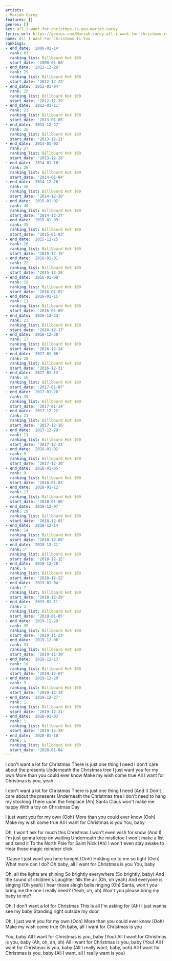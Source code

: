 ```yaml
---
artists:
- Mariah Carey
features: []
genres: []
key: all-i-want-for-christmas-is-you-mariah-carey
lyrics_url: https://genius.com/Mariah-carey-all-i-want-for-christmas-is-you-lyrics
name: All I Want For Christmas Is You
rankings:
- end_date: '2000-01-14'
  rank: 83
  ranking_list: Billboard Hot 100
  start_date: '2000-01-08'
- end_date: '2012-12-28'
  rank: 29
  ranking_list: Billboard Hot 100
  start_date: '2012-12-22'
- end_date: '2013-01-04'
  rank: 25
  ranking_list: Billboard Hot 100
  start_date: '2012-12-29'
- end_date: '2013-01-11'
  rank: 21
  ranking_list: Billboard Hot 100
  start_date: '2013-01-05'
- end_date: '2013-12-27'
  rank: 26
  ranking_list: Billboard Hot 100
  start_date: '2013-12-21'
- end_date: '2014-01-03'
  rank: 27
  ranking_list: Billboard Hot 100
  start_date: '2013-12-28'
- end_date: '2014-01-10'
  rank: 26
  ranking_list: Billboard Hot 100
  start_date: '2014-01-04'
- end_date: '2014-12-26'
  rank: 50
  ranking_list: Billboard Hot 100
  start_date: '2014-12-20'
- end_date: '2015-01-02'
  rank: 40
  ranking_list: Billboard Hot 100
  start_date: '2014-12-27'
- end_date: '2015-01-09'
  rank: 35
  ranking_list: Billboard Hot 100
  start_date: '2015-01-03'
- end_date: '2015-12-25'
  rank: 26
  ranking_list: Billboard Hot 100
  start_date: '2015-12-19'
- end_date: '2016-01-01'
  rank: 22
  ranking_list: Billboard Hot 100
  start_date: '2015-12-26'
- end_date: '2016-01-08'
  rank: 18
  ranking_list: Billboard Hot 100
  start_date: '2016-01-02'
- end_date: '2016-01-15'
  rank: 11
  ranking_list: Billboard Hot 100
  start_date: '2016-01-09'
- end_date: '2016-12-23'
  rank: 23
  ranking_list: Billboard Hot 100
  start_date: '2016-12-17'
- end_date: '2016-12-30'
  rank: 17
  ranking_list: Billboard Hot 100
  start_date: '2016-12-24'
- end_date: '2017-01-06'
  rank: 20
  ranking_list: Billboard Hot 100
  start_date: '2016-12-31'
- end_date: '2017-01-13'
  rank: 16
  ranking_list: Billboard Hot 100
  start_date: '2017-01-07'
- end_date: '2017-01-20'
  rank: 35
  ranking_list: Billboard Hot 100
  start_date: '2017-01-14'
- end_date: '2017-12-22'
  rank: 21
  ranking_list: Billboard Hot 100
  start_date: '2017-12-16'
- end_date: '2017-12-29'
  rank: 11
  ranking_list: Billboard Hot 100
  start_date: '2017-12-23'
- end_date: '2018-01-02'
  rank: 9
  ranking_list: Billboard Hot 100
  start_date: '2017-12-30'
- end_date: '2018-01-05'
  rank: 9
  ranking_list: Billboard Hot 100
  start_date: '2018-01-03'
- end_date: '2018-01-12'
  rank: 13
  ranking_list: Billboard Hot 100
  start_date: '2018-01-06'
- end_date: '2018-12-07'
  rank: 29
  ranking_list: Billboard Hot 100
  start_date: '2018-12-01'
- end_date: '2018-12-14'
  rank: 14
  ranking_list: Billboard Hot 100
  start_date: '2018-12-08'
- end_date: '2018-12-21'
  rank: 7
  ranking_list: Billboard Hot 100
  start_date: '2018-12-15'
- end_date: '2018-12-28'
  rank: 6
  ranking_list: Billboard Hot 100
  start_date: '2018-12-22'
- end_date: '2019-01-04'
  rank: 7
  ranking_list: Billboard Hot 100
  start_date: '2018-12-29'
- end_date: '2019-01-11'
  rank: 3
  ranking_list: Billboard Hot 100
  start_date: '2019-01-05'
- end_date: '2019-11-29'
  rank: 39
  ranking_list: Billboard Hot 100
  start_date: '2019-11-23'
- end_date: '2019-12-06'
  rank: 31
  ranking_list: Billboard Hot 100
  start_date: '2019-11-30'
- end_date: '2019-12-13'
  rank: 18
  ranking_list: Billboard Hot 100
  start_date: '2019-12-07'
- end_date: '2019-12-20'
  rank: 3
  ranking_list: Billboard Hot 100
  start_date: '2019-12-14'
- end_date: '2019-12-27'
  rank: 1
  ranking_list: Billboard Hot 100
  start_date: '2019-12-21'
- end_date: '2020-01-03'
  rank: 1
  ranking_list: Billboard Hot 100
  start_date: '2019-12-28'
- end_date: '2020-01-10'
  rank: 1
  ranking_list: Billboard Hot 100
  start_date: '2020-01-04'
---
```

I don't want a lot for Christmas
There is just one thing I need
I don't care about the presents
Underneath the Christmas tree
I just want you for my own
More than you could ever know
Make my wish come true
All I want for Christmas is you, yeah


I don't want a lot for Christmas
There is just one thing I need (And I)
Don't care about the presents
Underneath the Christmas tree
I don't need to hang my stocking
There upon the fireplace (Ah)
Santa Claus won't make me happy
With a toy on Christmas Day


I just want you for my own (Ooh)
More than you could ever know (Ooh)
Make my wish come true
All I want for Christmas is you
You, baby


Oh, I won't ask for much this Christmas
I won't even wish for snow (And I)
I'm just gonna keep on waiting
Underneath the mistletoe
I won't make a list and send it
To the North Pole for Saint Nick (Ah)
I won't even stay awake to
Hear those magic reindeer click


'Cause I just want you here tonight (Ooh)
Holding on to me so tight (Ooh)
What more can I do?
Oh baby, all I want for Christmas is you
You, baby


Oh, all the lights are shining
So brightly everywhere (So brightly, baby)
And the sound of children's
Laughter fills the air (Oh, oh yeah)
And everyone is singing (Oh yeah)
I hear those sleigh bells ringing (Oh)
Santa, won't you bring me the one I really need? (Yeah, oh, oh)
Won't you please bring my baby to me?


Oh, I don't want a lot for Christmas
This is all I'm asking for (Ah)
I just wanna see my baby
Standing right outside my door


Oh, I just want you for my own (Ooh)
More than you could ever know (Ooh)
Make my wish come true
Oh baby, all I want for Christmas is you


You, baby
All I want for Christmas is you, baby (You)
All I want for Christmas is you, baby (Ah, oh, ah, oh)
All I want for Christmas is you, baby (You)
All I want for Christmas is you, baby (All I really want, baby, ooh)
All I want for Christmas is you, baby (All I want, all I really want is you)
